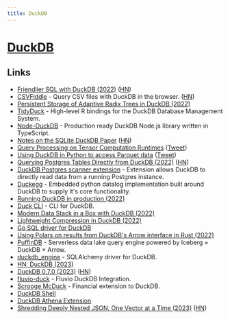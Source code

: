 ```yaml
---
title: DuckDB
---
```


# [DuckDB](https://duckdb.org/)

## Links

- [Friendlier SQL with DuckDB (2022)](https://duckdb.org/2022/05/04/friendlier-sql.html) ([HN](https://news.ycombinator.com/item?id=31355050))
- [CSVFiddle](https://csvfiddle.io/) - Query CSV files with DuckDB in the browser. ([HN](https://news.ycombinator.com/item?id=31946039))
- [Persistent Storage of Adaptive Radix Trees in DuckDB (2022)](https://duckdb.org/2022/07/27/art-storage.html)
- [TidyDuck](https://github.com/krlmlr/tidyduck) - High-level R bindings for the DuckDB Database Management System.
- [Node-DuckDB](https://github.com/deepcrawl/node-duckdb) - Production ready DuckDB Node.js library written in TypeScript.
- [Notes on the SQLite DuckDB Paper](https://simonwillison.net/2022/Sep/1/sqlite-duckdb-paper/) ([HN](https://news.ycombinator.com/item?id=32684424))
- [Query Processing on Tensor Computation Runtimes](https://www.vldb.org/pvldb/vol15/p2811-he.pdf) ([Tweet](https://twitter.com/__AlexMonahan__/status/1566053135390388225))
- [Using DuckDB in Python to access Parquet data](https://til.simonwillison.net/duckdb/parquet) ([Tweet](https://twitter.com/simonw/status/1570968646096420864))
- [Querying Postgres Tables Directly from DuckDB (2022)](https://duckdb.org/2022/09/30/postgres-scanner.html) ([HN](https://news.ycombinator.com/item?id=33035803))
- [DuckDB Postgres scanner extension](https://github.com/duckdblabs/postgres_scanner) - Extension allows DuckDB to directly read data from a running Postgres instance.
- [Duckegg](https://github.com/philzook58/duckegg) - Embedded python datalog implementation built around DuckDB to supply it's core functionality.
- [Running DuckDB in production (2022)](https://twitter.com/bernhardsson/status/1579460027907444738)
- [Duck CLI](https://github.com/dbcli/duckcli) - CLI for DuckDB.
- [Modern Data Stack in a Box with DuckDB (2022)](https://duckdb.org/2022/10/12/modern-data-stack-in-a-box.html)
- [Lightweight Compression in DuckDB (2022)](https://duckdb.org/2022/10/28/lightweight-compression.html)
- [Go SQL driver for DuckDB](https://github.com/marcboeker/go-duckdb)
- [Using Polars on results from DuckDB's Arrow interface in Rust (2022)](https://vikramoberoi.com/using-polars-on-results-from-duckdbs-arrow-interface-in-rust/)
- [PuffinDB](https://github.com/sutoiku/puffin) - Serverless data lake query engine powered by Iceberg × DuckDB × Arrow.
- [duckdb_engine](https://github.com/Mause/duckdb_engine) - SQLAlchemy driver for DuckDB.
- [HN: DuckDB (2023)](https://news.ycombinator.com/item?id=34741195)
- [DuckDB 0.7.0 (2023)](https://duckdb.org/2023/02/13/announcing-duckdb-070.html) ([HN](https://news.ycombinator.com/item?id=34771524))
- [fluvio-duck](https://github.com/infinyon/fluvio-duck) - Fluvio DuckDB Integration.
- [Scrooge McDuck](https://github.com/pdet/Scrooge-McDuck) - Financial extension to DuckDB.
- [DuckDB Shell](https://shell.duckdb.org/)
- [DuckDB Athena Extension](https://github.com/dacort/duckdb-athena-extension)
- [Shredding Deeply Nested JSON, One Vector at a Time (2023)](https://duckdb.org/2023/03/03/json.html) ([HN](https://news.ycombinator.com/item?id=35009612))
